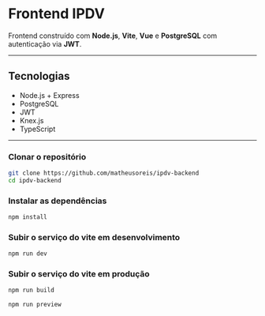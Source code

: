 # Frontend IPDV

Frontend construído com **Node.js**, **Vite**, **Vue** e **PostgreSQL** com autenticação via **JWT**.

---

## Tecnologias

- Node.js + Express
- PostgreSQL
- JWT
- Knex.js
- TypeScript

---

### Clonar o repositório

```bash
git clone https://github.com/matheusoreis/ipdv-backend
cd ipdv-backend
```

### Instalar as dependências

```bash
npm install
```

### Subir o serviço do vite em desenvolvimento

```bash
npm run dev
```

### Subir o serviço do vite em produção

```bash
npm run build
```

```bash
npm run preview
```
